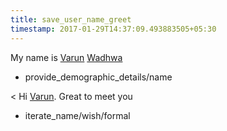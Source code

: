 ```yaml
---
title: save_user_name_greet
timestamp: 2017-01-29T14:37:09.493883505+05:30
---
```


My name is [Varun](patient_name#first_name) [Wadhwa](patient_name#last_name)
* provide_demographic_details/name

< Hi [Varun](patient_name#first_name). Great to meet you
* iterate_name/wish/formal
